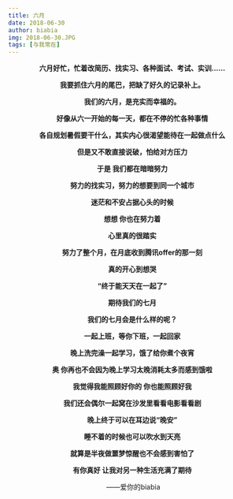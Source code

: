 ```yaml
---
title: 六月
date: 2018-06-30 
author: biabia
img: 2018-06-30.JPG
tags: [与我常在]
---
```




<style>

p {text-align:center}

</style>



**六月好忙，忙着改简历、找实习、各种面试、考试、实训......**

**我要抓住六月的尾巴，把缺了好久的记录补上。**

**我们的六月，是充实而幸福的。**

**好像从六一开始的每一天，都在不停的忙各种事情**

**各自规划暑假要干什么，其实内心很渴望能待在一起做点什么**

**但是又不敢直接说破，怕给对方压力**

**于是  我们都在暗暗努力**

**努力的找实习，努力的想要到同一个城市**

**迷茫和不安占据心头的时候**  

**想想  你也在努力着**

**心里真的很踏实**

**努力了整个月，在月底收到腾讯offer的那一刻**

**真的开心到想哭**

**“终于能天天在一起了”**

**期待我们的七月**

**我们的七月会是什么样的呢？**

**一起上班，等你下班，一起回家**

**晚上洗完澡一起学习，饿了给你煮个夜宵**

**奥 你再也不会因为晚上学习太晚消耗太多而感到饿啦**

**我觉得我能照顾好你的  你也能照顾好我**

**我们还会偶尔一起窝在沙发里看看电影看看剧**

**晚上终于可以在耳边说“晚安”**

**睡不着的时候也可以吹水到天亮**

**就算是半夜做噩梦惊醒也不会感到害怕了**

**有你真好  让我对另一种生活充满了期待**



​                                                                                              ——爱你的biabia









